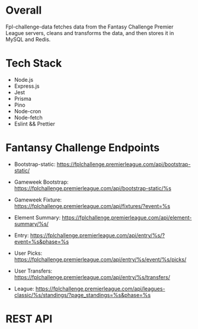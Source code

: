 # Overall

Fpl-challenge-data fetches data from the Fantasy Challenge Premier League servers, cleans and transforms the data, and then stores it in MySQL and Redis.

# Tech Stack

- Node.js
- Express.js
- Jest
- Prisma
- Pino
- Node-cron
- Node-fetch
- Eslint && Prettier

# Fantansy Challenge Endpoints

- Bootstrap-static: https://fplchallenge.premierleague.com/api/bootstrap-static/

- Gameweek Bootstrap: https://fplchallenge.premierleague.com/api/bootstrap-static/%s

- Gameweek Fixture: https://fplchallenge.premierleague.com/api/fixtures/?event=%s

- Element Summary: https://fplchallenge.premierleague.com/api/element-summary/%s/

- Entry: https://fplchallenge.premierleague.com/api/entry/%s/?event=%s&phase=%s

- User Picks: https://fplchallenge.premierleague.com/api/entry/%s/event/%s/picks/

- User Transfers: https://fplchallenge.premierleague.com/api/entry/%s/transfers/

- League: https://fplchallenge.premierleague.com/api/leagues-classic/%s/standings/?page_standings=%s&phase=%s

# REST API
